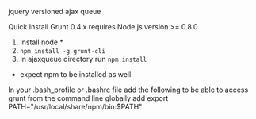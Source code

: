 jquery versioned ajax queue

Quick Install
Grunt 0.4.x requires Node.js version >= 0.8.0

1. Install node *
2. ``` npm install -g grunt-cli ```
3. In ajaxqueue directory run ``` npm install ```

* expect npm to be installed as well

In your .bash_profile or .bashrc file add the following to be able to access grunt from the command line globally
add export PATH="/usr/local/share/npm/bin:$PATH"